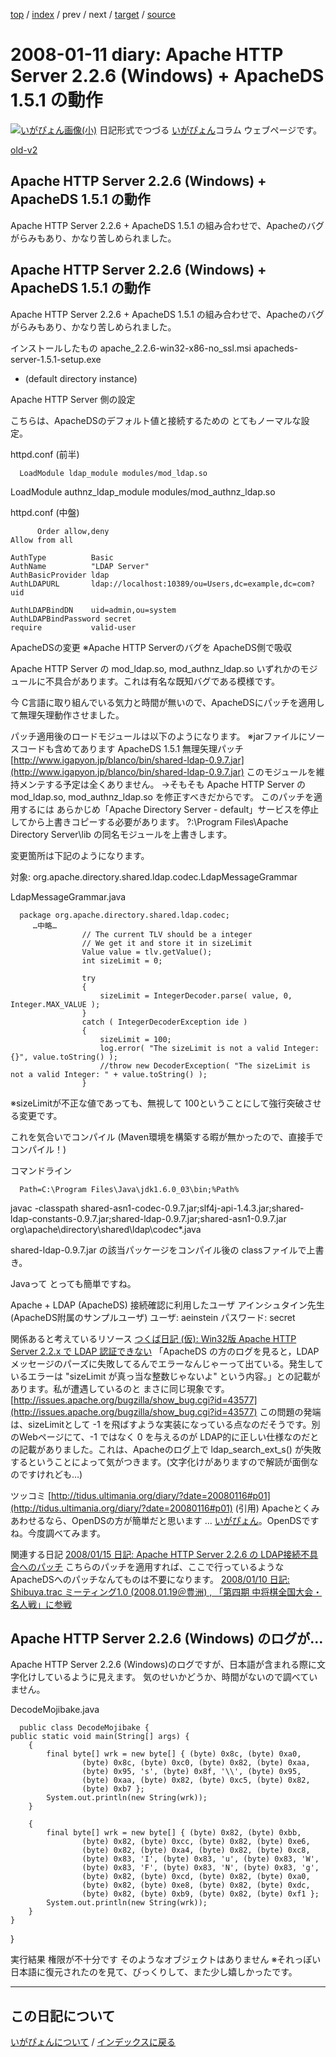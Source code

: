 [top](https://igapyon.github.io/diary/) 
 / [index](https://igapyon.github.io/diary/2008/index.html) 
 / prev 
 / next 
 / [target](https://igapyon.github.io/diary/2008/ig080111.html) 
 / [source](https://github.com/igapyon/diary/blob/gh-pages/2008/ig080111.html.src.md) 

2008-01-11 diary: Apache HTTP Server 2.2.6 (Windows) + ApacheDS 1.5.1 の動作
=====================================================================================================
[![いがぴょん画像(小)](https://igapyon.github.io/diary/images/iga200306s.jpg "いがぴょん")](https://igapyon.github.io/diary/memo/memoigapyon.html) 日記形式でつづる [いがぴょん](https://igapyon.github.io/diary/memo/memoigapyon.html)コラム ウェブページです。

[old-v2](ig080111-orig.html)

## Apache HTTP Server 2.2.6 (Windows) + ApacheDS 1.5.1 の動作

Apache HTTP Server 2.2.6 + ApacheDS 1.5.1 の組み合わせで、Apacheのバグがらみもあり、かなり苦しめられました。






## Apache HTTP Server 2.2.6 (Windows) + ApacheDS 1.5.1 の動作


Apache HTTP Server 2.2.6 + ApacheDS 1.5.1 の組み合わせで、Apacheのバグがらみもあり、かなり苦しめられました。

インストールしたもの
apache_2.2.6-win32-x86-no_ssl.msi
  apacheds-server-1.5.1-setup.exe
  + (default directory instance)


Apache HTTP Server 側の設定

こちらは、ApacheDSのデフォルト値と接続するための とてもノーマルな設定。

httpd.conf (前半)

      LoadModule ldap_module modules/mod_ldap.so
LoadModule authnz_ldap_module modules/mod_authnz_ldap.so
      



httpd.conf (中盤)

          Order allow,deny
    Allow from all

    AuthType          Basic
    AuthName          "LDAP Server"
    AuthBasicProvider ldap
    AuthLDAPURL       ldap://localhost:10389/ou=Users,dc=example,dc=com?uid

    AuthLDAPBindDN    uid=admin,ou=system
    AuthLDAPBindPassword secret
    require           valid-user
      


ApacheDSの変更
※Apache HTTP Serverのバグを ApacheDS側で吸収

Apache HTTP Server の mod_ldap.so, mod_authnz_ldap.so いずれかのモジュールに不具合があります。これは有名な既知バグである模様です。

今 C言語に取り組んでいる気力と時間が無いので、ApacheDSにパッチを適用して無理矢理動作させました。

パッチ適用後のロードモジュールは以下のようになります。
※jarファイルにソースコードも含めてあります
ApacheDS 1.5.1 無理矢理パッチ
  [http://www.igapyon.jp/blanco/bin/shared-ldap-0.9.7.jar](http://www.igapyon.jp/blanco/bin/shared-ldap-0.9.7.jar)
  このモジュールを維持メンテする予定は全くありません。
    →そもそも Apache HTTP Server の mod_ldap.so, mod_authnz_ldap.so を修正すべきだからです。
    このパッチを適用するには あらかじめ「Apache Directory Server - default」サービスを停止してから上書きコピーする必要があります。
    ?:\Program Files\Apache Directory Server\lib の同名モジュールを上書きします。
  


変更箇所は下記のようになります。

対象: org.apache.directory.shared.ldap.codec.LdapMessageGrammar

LdapMessageGrammar.java

      package org.apache.directory.shared.ldap.codec;
         …中略…
                    // The current TLV should be a integer
                    // We get it and store it in sizeLimit
                    Value value = tlv.getValue();
                    int sizeLimit = 0;

                    try
                    {
                        sizeLimit = IntegerDecoder.parse( value, 0, Integer.MAX_VALUE );
                    }
                    catch ( IntegerDecoderException ide )
                    {
                        sizeLimit = 100;
                        log.error( "The sizeLimit is not a valid Integer: {}", value.toString() );
                        //throw new DecoderException( "The sizeLimit is not a valid Integer: " + value.toString() );
                    }
      
※sizeLimitが不正な値であっても、無視して 100ということにして強行突破させる変更です。

これを気合いでコンパイル (Maven環境を構築する暇が無かったので、直接手でコンパイル！)

コマンドライン

      Path=C:\Program Files\Java\jdk1.6.0_03\bin;%Path%

javac -classpath shared-asn1-codec-0.9.7.jar;slf4j-api-1.4.3.jar;shared-ldap-constants-0.9.7.jar;shared-ldap-0.9.7.jar;shared-asn1-0.9.7.jar org\apache\directory\shared\ldap\codec\*.java

shared-ldap-0.9.7.jar の該当パッケージをコンパイル後の classファイルで上書き。
      


Javaって とっても簡単ですね。

Apache + LDAP (ApacheDS) 接続確認に利用したユーザ
アインシュタイン先生 (ApacheDS附属のサンプルユーザ)
  ユーザ: aeinstein
    パスワード: secret
  


関係あると考えているリソース
[つくば日記 (仮): Win32版 Apache HTTP Server 2.2.x で LDAP 認証できない](http://blog.tsukuba-bunko.jp/ppoi/archives/2007/11/win32_apache_ht.html)
  「ApacheDS の方のログを見ると，LDAPメッセージのパーズに失敗してるんでエラーなんじゃーって出ている。発生しているエラーは "sizeLimit
  が真っ当な整数じゃないよ" という内容。」との記載があります。私が遭遇しているのと まさに同じ現象です。
  [http://issues.apache.org/bugzilla/show_bug.cgi?id=43577](http://issues.apache.org/bugzilla/show_bug.cgi?id=43577)
  この問題の発端は、sizeLimitとして -1 を飛ばすような実装になっている点なのだそうです。別のWebページにて、-1 ではなく 0 を与えるのが
  LDAP的に正しい仕様なのだとの記載がありました。これは、Apacheのログ上で ldap_search_ext_s() が失敗するということによって気がつきます。(文字化けがありますので解読が面倒なのですけれども…)


ツッコミ
[http://tidus.ultimania.org/diary/?date=20080116#p01](http://tidus.ultimania.org/diary/?date=20080116#p01)
  (引用) Apacheとくみあわせるなら、OpenDSの方が簡単だと思います ...
  [いがぴょん](http://www.igapyon.jp/igapyon/diary/memo/memoigapyon.html)。OpenDSですね。今度調べてみます。


関連する日記
[2008/01/15 日記: Apache HTTP Server 2.2.6 の LDAP接続不具合へのパッチ](ig080115.html)
  こちらのパッチを適用すれば、ここで行っているような ApacheDSへのパッチなんてものは不要になります。
  [2008/01/10 日記: Shibuya.trac ミーティング1.0 (2008.01.19＠豊洲) , 「第四期 中将棋全国大会・名人戦」に参戦](ig080110.html)


## Apache HTTP Server 2.2.6 (Windows) のログが…


Apache HTTP Server 2.2.6 (Windows)のログですが、日本語が含まれる際に文字化けしているように見えます。
気のせいかどうか、時間がないので調べていません。

DecodeMojibake.java

      public class DecodeMojibake {
    public static void main(String[] args) {
        {
            final byte[] wrk = new byte[] { (byte) 0x8c, (byte) 0xa0,
                    (byte) 0x8c, (byte) 0xc0, (byte) 0x82, (byte) 0xaa,
                    (byte) 0x95, 's', (byte) 0x8f, '\\', (byte) 0x95,
                    (byte) 0xaa, (byte) 0x82, (byte) 0xc5, (byte) 0x82,
                    (byte) 0xb7 };
            System.out.println(new String(wrk));
        }

        {
            final byte[] wrk = new byte[] { (byte) 0x82, (byte) 0xbb,
                    (byte) 0x82, (byte) 0xcc, (byte) 0x82, (byte) 0xe6,
                    (byte) 0x82, (byte) 0xa4, (byte) 0x82, (byte) 0xc8,
                    (byte) 0x83, 'I', (byte) 0x83, 'u', (byte) 0x83, 'W',
                    (byte) 0x83, 'F', (byte) 0x83, 'N', (byte) 0x83, 'g',
                    (byte) 0x82, (byte) 0xcd, (byte) 0x82, (byte) 0xa0,
                    (byte) 0x82, (byte) 0xe8, (byte) 0x82, (byte) 0xdc,
                    (byte) 0x82, (byte) 0xb9, (byte) 0x82, (byte) 0xf1 };
            System.out.println(new String(wrk));
        }
    }
}
      


実行結果
権限が不十分です
      そのようなオブジェクトはありません
※それっぽい日本語に復元されたのを見て、びっくりして、また少し嬉しかったです。


----------------------------------------------------------------------------------------------------

## この日記について
[いがぴょんについて](https://igapyon.github.io/diary/memo/memoigapyon.html) / [インデックスに戻る](https://igapyon.github.io/diary/idxall.html)
